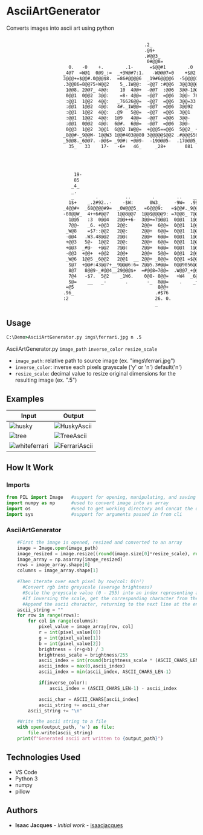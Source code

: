 # AsciiArtGenerator
Converts images into ascii art using python

```diff
                                                                                        ++                  
                                                   .2_                              =3-6W-                  
                                                   .@$+                              7@@3                   
                                                   .W@@3_                            1@@1                   
                                                    0#@@8=                           1@@1                   
                       0.   -0    +.        .1-      =$@@#1        .0               .3@@1  -0     _1_   =:  
                     _4@7  =W@1  0@9_:=  _+3W@#7:1.   -W@@@7=0    +$@2             _W@@@1 +W@0   .8@6  =WW_ 
                     3@@@+=$@@#.0@@@$8.  =86#@@@@6  _19#6@@@@6  -5@@@@1            _18@@10#@@#. -8@@@-:@@@1 
                     .3@@86=8@@75+W@@2    5_.1W@@:  -@@7 :#@@6  3@@3@@@2             2@@$6=9@@: ::5@@776@@8 
                      1@@8. 2@@7_ 4@@:    10  4@@+  -@@7  :@@6  3@@-1@@7_            3@@6_ 2@@0   3@@8._W@#.
                      0@@1  0@@2  3@@:    =8- 4@@=  -@@7  =@@6  3@@- 76_             3@@:  2@@0   3@@1  6@@.
                      :@@1  1@@2  4@@:   _76626@@=  -@@7  =@@6  3@@=33               3@@0  2@@0   3@@1  5@W_
                      :@@1  1@@2  4@@:   4#._1W@@=  -@@7  =@@6  3@@92                3@@0  2@@0   3@@1  7@6 
                      :@@1  1@@2  4@@:  .@9   5@@=  -@@7  =@@6  3@@1                 3@@0  2@@0   3@@1 _W@= 
                      :@@1  1@@2  4@@:  1@9   4@@=  -@@7  =@@6  3@@-                 3@@0  2@@0   3@@1 2@3  
                      :@@1  0@@2  4@@:  6@#.  6@@=  -@@7  =@@6  3@@-                 3@@1  2@@0   3@@1.#5   
                      0@@3  1@@2  3@@1  6@@2 1W@@=  +@@@5==@@6  5@@2_ +0            _9@@@4.2@@1   3@@483    
                     _8@@#-_9@@W- 1@@W3 1@@#403@@80 3@@@@@$@@2 .#@@@$56-            _29@@@W$@$=   3@@$:     
                     _5@@8._6@@7. -@@$= _9@#: +@@9-  -19@@@5-  .17@@@5_                =6@@W1_    9@5.      
                       35_   33    17-   -6+   46_     _28+       081                    15.     28+        
                                                                                                =6_         
                                                                                                3:   _.     
                                                                                                17- _77     
                                                                                                 25566=     
                         19-                                                                       __       
                         85                                                                                 
                        _4_                                                                  .              
                        _.                                                                   83             
                        _        .          ..        .        ..    __       __        ._   17             
                       1$+    _.2#92..-    -$W:      0W3_     -9W=  .99-     -98_      :#93-_21             
                     _4@@#+  _68@@@@#9=  _0W@@@5_  =6@@@9:   =$@@#._9@@$.  _2#@@6    _3@@@@@#7_             
                     -08@@W_  4++6#@@7   1@@8@@7  1@@$@@@@9: =7@@8_ 7@@7_  8@WW@@6_  7@W7W@@#-              
                       1@@5   :3  0@@4   2@@++6-  3@@+=7@@@1  0@@1  1@@1   W@8=#@@2  $@7 .-61               
                       7@@-   _6. +@@3   2@@:     2@@+  6@@=  0@@1  1@@1   $@8 =@7.  9@8  +7                
                      _W@8    =$7::@@2   2@@:     2@@+  6@@=  0@@1  1@@1   $@8 23_   9@9__$@4_              
                      -@@4   .W3.48@@2   2@@:     2@@+  6@@=  0@@1  1@@1   $@963     $@@97@@@9.             
                      +@@3   5@-  1@@2   2@@:     2@@+  6@@=  0@@1  1@@1   $@@1      1#@@54@@@-             
                      +@@3  _#@-  +@@2   2@@:     2@@+  6@@=  0@@1  1@@1   $@8        .7$_ 3@@-             
                      -@@3  +@@+  +@@2   2@@+     2@@+  5@@=  0@@1  2@@1   $@8         6+  0@@-             
                      _W@6  1@@5 _6@@2   2@@1  __ 2@@+ _8@@=  0@@1 =$@@1   W@9_  -.   24   0@@-             
                       $@7  +@@#:43@@7+__9@@@6:6= 2@@5.3#@@=  0@@9056@@6+ +@@@$117.  -#$$923@@-             
                       8@7   8@@9-_#@@4__29@@@$+  =#@@8=7@@=  .W@@7_+@@@3 1$@@@@6.  _9@@@@@@8:              
                       7@4   -$7.  5@2    _1W6.    0@8- 8@@=   +W4  _6@2    :W@2    081039#2                
                       $@=    __   _-       .       -_  8@@=    .    _+      _-     _    _.                 
                      =@5                               8@@+                                                
                     .96_                              .#$76                                                
                     :2                                26. 0.                                               
                                                       _
```

## Usage
```bat
C:\Demo>AsciiArtGenerator.py imgs\ferrari.jpg n .5
```
AsciiArtGenerator.py `image_path` `inverse_color` `resize_scale`
 * `image_path`: relative path to source image (ex. "imgs\ferrari.jpg")
 * `inverse_color`: inverse each pixels grayscale ('y' or 'n') default('n')
 * `resize_scale`: decimal value to resize original dimensions for the resulting image (ex. ".5")

   
## Examples
| Input         | Output
| ------------- | ------------- |
| ![husky](https://github.com/isaacjacques/AsciiArtGenerator/assets/137218652/0ea36cdd-5c19-42b2-b893-4fffbc858b8b)        | ![HuskyAscii](https://github.com/isaacjacques/AsciiArtGenerator/assets/137218652/3f123f69-35f7-46b3-b5a1-65e6947cb22c)  |
| ![tree](https://github.com/isaacjacques/AsciiArtGenerator/assets/137218652/d055cb99-6636-4895-a242-9cb6b949bbbb)         | ![TreeAscii](https://github.com/isaacjacques/AsciiArtGenerator/assets/137218652/831e7b41-6178-45ad-9d3e-b40cb0468591)   |
| ![whiteferrari](https://github.com/isaacjacques/AsciiArtGenerator/assets/137218652/99224578-31ac-4fa6-98eb-6df20f3de093) | ![FerrariAscii](https://github.com/isaacjacques/AsciiArtGenerator/assets/137218652/89f7a255-0d0c-4bbe-a068-dec6ade53a66)|


## How It Work
### Imports
```python
from PIL import Image   #support for opening, manipulating, and saving many different image file formats
import numpy as np      #used to convert image into an array
import os               #used to get working directory and concat the output filename/path
import sys              #support for arguments passed in from cli 
```

### AsciiArtGenerator
```python
    #First the image is opened, resized and converted to an array
    image = Image.open(image_path)
    image_resized = image.resize((round(image.size[0]*resize_scale), round(image.size[1]*resize_scale)))
    image_array = np.asarray(image_resized)
    rows = image_array.shape[0]
    columns = image_array.shape[1]

    #Then iterate over each pixel by row/col: O(n²)
      #Convert rgb into greyscale (average brightness) 
      #Scale the greyscale value (0 - 255) into an index representing a character in ASCII_CHARS['@#W$9876543210:+=-._ '] (0 - len(ASCII_CHARS))
      #If inversing the scale, get the corresponding character from the opposite end of the array/character spectrum
      #Append the ascii character, returning to the next line at the end of the current row
    ascii_string = ""
    for row in range(rows):
        for col in range(columns):
            pixel_value = image_array[row, col]
            r = int(pixel_value[0])
            g = int(pixel_value[1])
            b = int(pixel_value[2])
            brightness = (r+g+b) / 3
            brightness_scale = brightness/255
            ascii_index = int(round(brightness_scale * (ASCII_CHARS_LEN - 1)))
            ascii_index = max(0,ascii_index)
            ascii_index = min(ascii_index, ASCII_CHARS_LEN-1)

            if(inverse_color):
                ascii_index = (ASCII_CHARS_LEN-1) - ascii_index 

            ascii_char = ASCII_CHARS[ascii_index]
            ascii_string += ascii_char
        ascii_string += "\n"

    #Write the ascii string to a file
    with open(output_path, 'w') as file:
        file.write(ascii_string)
    print(f"Generated ascii art written to {output_path}")
```


## Technologies Used
* VS Code
* Python 3
 * numpy
 * pillow


## Authors
* **Isaac Jacques** - *Initial work* - [isaacjacques](https://isaacjacques.com)

